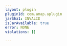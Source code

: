 ```yaml
---
layout: plugin
pluginId: com.amap.aplugin
jarSha1: INVALID
isJarAvailable: true
error: NONE
violations: []

---
```

